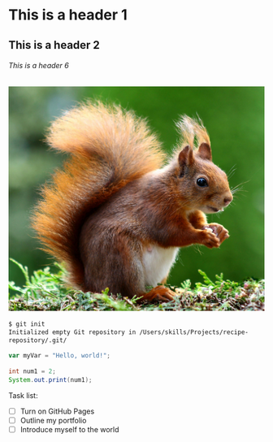 # This is a header 1
## This is a header 2
###### This is a header 6

![Image of Squirell](https://github.com/shivambankar/skills-communicate-using-markdown/blob/start-markdown/Squirell.jpg)

```
$ git init
Initialized empty Git repository in /Users/skills/Projects/recipe-repository/.git/
```

``` javascript
var myVar = "Hello, world!";
```

``` java
int num1 = 2;
System.out.print(num1);
```
Task list:
- [ ] Turn on GitHub Pages
- [ ] Outline my portfolio
- [ ] Introduce myself to the world

